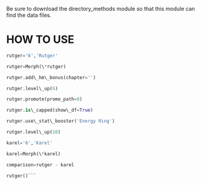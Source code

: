Be sure to download the directory_methods module so that this module can find the data files.

HOW TO USE
===
```python
rutger='6','Rutger'

rutger=Morph(\*rutger)

rutger.add\_hm\_bonus(chapter='')

rutger.level\_up(6)

rutger.promote(promo_path=0)

rutger.is\_capped(show\_df=True)

rutger.use\_stat\_booster('Energy Ring')

rutger.level\_up(18)

karel='6','Karel'

karel=Morph(\*karel)

comparison=rutger - karel

rutger()```
